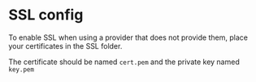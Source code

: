 # SSL config

To enable SSL when using a provider that does not provide them, place your certificates in the SSL folder.

The certificate should be named `cert.pem` and the private key named `key.pem`